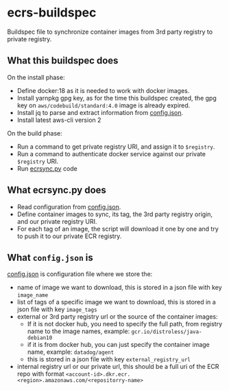 # ecrs-buildspec
Buildspec file to synchronize container images from 3rd party registry to private registry.

## What this buildspec does
On the install phase:
- Define docker:18 as it is needed to work with docker images.
- Install yarnpkg gpg key, as for the time this buildspec created, the gpg key on `aws/codebuild/standard:4.0` image is already expired.
- Install jq to parse and extract information from [config.json](config.json).
- Install latest aws-cli version 2

On the build phase:
- Run a command to get private registry URI, and assign it to `$registry`.
- Run a command to authenticate docker service against our private `$registry` URI.
- Run [ecrsync.py](ecrsync.py) code

## What ecrsync.py does
- Read configuration from [config.json](config.json).
- Define container images to sync, its tag, the 3rd party registry origin, and our private registry URI.
- For each tag of an image, the script will download it one by one and try to push it to our private ECR registry.

## What `config.json` is
[config.json](config.json) is configuration file where we store the:
- name of image we want to download, this is stored in a json file with key `image_name`
- list of tags of a specific image we want to download, this is stored in a json file with key `image_tags`
- external or 3rd party registry url or the source of the container images:
  - If it is not docker hub, you need to specify the full path, from registry name to the image names, example: `gcr.io/distroless/java-debian10`
  - if it is from docker hub, you can just specify the container image name, example: `datadog/agent`
  - this is stored in a json file with key `external_registry_url`
- internal registry url or our private url, this should be a full uri of the ECR repo with format `<account-id>.dkr.ecr.<region>.amazonaws.com/<repositorry-name>`